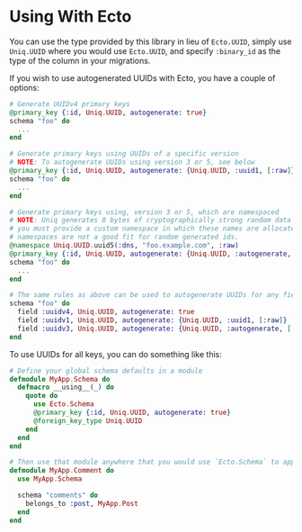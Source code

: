# Using With Ecto

You can use the type provided by this library in lieu of `Ecto.UUID`, simply use `Uniq.UUID` 
where you would use `Ecto.UUID`, and specify `:binary_id` as the type of the column in your migrations.

If you wish to use autogenerated UUIDs with Ecto, you have a couple of options:

```elixir
# Generate UUIDv4 primary keys
@primary_key {:id, Uniq.UUID, autogenerate: true}
schema "foo" do
  ...
end

# Generate primary keys using UUIDs of a specific version
# NOTE: To autogenerate UUIDs using version 3 or 5, see below
@primary_key {:id, Uniq.UUID, autogenerate: {Uniq.UUID, :uuid1, [:raw]}}
schema "foo" do
  ...
end

# Generate primary keys using, version 3 or 5, which are namespaced
# NOTE: Uniq generates 8 bytes of cryptographically strong random data for the name, but
# you must provide a custom namespace in which these names are allocated, as the predefined
# namespaces are not a good fit for random generated ids.
@namespace Uniq.UUID.uuid5(:dns, "foo.example.com", :raw)
@primary_key {:id, Uniq.UUID, autogenerate: {Uniq.UUID, :autogenerate, [[version: 5, namespace: @namespace]]}}
schema "foo" do
  ...
end

# The same rules as above can be used to autogenerate UUIDs for any field, not just primary keys
schema "foo" do
  field :uuidv4, Uniq.UUID, autogenerate: true
  field :uuidv1, Uniq.UUID, autogenerate: {Uniq.UUID, :uuid1, [:raw]}
  field :uuidv3, Uniq.UUID, autogenerate: {Uniq.UUID, :autogenerate, [[version: 3, namespace: @namespace]]}
end
```

To use UUIDs for all keys, you can do something like this:

```elixir
# Define your global schema defaults in a module
defmodule MyApp.Schema do
  defmacro __using__(_) do
    quote do
      use Ecto.Schema
      @primary_key {:id, Uniq.UUID, autogenerate: true}
      @foreign_key_type Uniq.UUID
    end
  end
end

# Then use that module anywhere that you would use `Ecto.Schema` to apply those defaults
defmodule MyApp.Comment do
  use MyApp.Schema

  schema "comments" do
    belongs_to :post, MyApp.Post
  end
end
```
